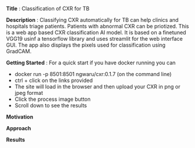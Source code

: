 **Title** : Classification of CXR for TB

**Description** : Classifying CXR automatically for TB can help clinics and hospitals triage patients.  Patients with abnormal CXR can be priotized. This is a web app based CXR classification AI model. It is based on a finetuned VGG19 usinf a tensorflow library and uses streamlit for the web interface GUI. The app also displays the pixels used for classification using GradCAM.



**Getting Started** : For a quick start if you have docker running you can  
- docker run -p 8501:8501 ngwaru/cxr:0.1.7 (on the command line)
- ctrl + click on the links provided
- The site will load in the browser and then upload your CXR in png or jpeg format
- Click the process image button
- Scroll down to see the results

**Motivation**

**Approach**

**Results**


